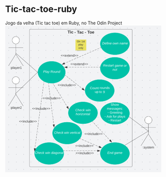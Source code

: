 # Tic-tac-toe-ruby
Jogo da velha (Tic tac toe) em Ruby, no The Odin Project
![](./Diagrama%20de%20casos%20de%20uso%20Jogo%20da%20Velha.png)